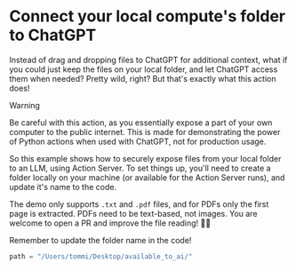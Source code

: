# Connect your local compute's folder to ChatGPT

Instead of drag and dropping files to ChatGPT for additional context, what if you could just keep the files on your local folder, and let ChatGPT access them when needed? Pretty wild, right? But that's exactly what this action does!

> [!WARNING]  
> Be careful with this action, as you essentially expose a part of your own computer to the public internet. This is made for demonstrating the power of Python actions when used with ChatGPT, not for production usage.

So this example shows how to securely expose files from your local folder to an LLM, using Action Server. To set things up, you'll need to create a folder locally on your machine (or available for the Action Server runs), and update it's name to the code.

The demo only supports `.txt` and `.pdf` files, and for PDFs only the first page is extracted. PDFs need to be text-based, not images. You are welcome to open a PR and improve the file reading! 👩‍💻

Remember to update the folder name in the code!

```py
path = "/Users/tommi/Desktop/available_to_ai/"
```